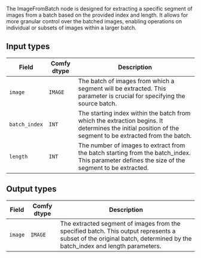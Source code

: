 
The ImageFromBatch node is designed for extracting a specific segment of images from a batch based on the provided index and length. It allows for more granular control over the batched images, enabling operations on individual or subsets of images within a larger batch.

## Input types

| Field          | Comfy dtype | Description                                                                           |
|----------------|-------------|---------------------------------------------------------------------------------------|
| `image`        | `IMAGE`     | The batch of images from which a segment will be extracted. This parameter is crucial for specifying the source batch. |
| `batch_index`  | `INT`       | The starting index within the batch from which the extraction begins. It determines the initial position of the segment to be extracted from the batch. |
| `length`       | `INT`       | The number of images to extract from the batch starting from the batch_index. This parameter defines the size of the segment to be extracted. |

## Output types

| Field | Comfy dtype | Description                                                                                   |
|-------|-------------|-----------------------------------------------------------------------------------------------|
| `image` | `IMAGE`    | The extracted segment of images from the specified batch. This output represents a subset of the original batch, determined by the batch_index and length parameters. |